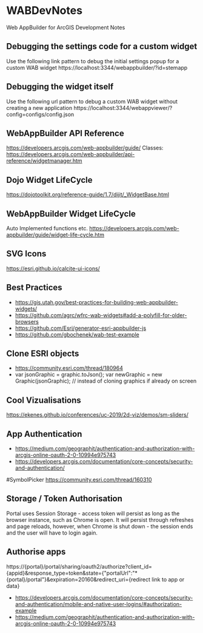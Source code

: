 # WABDevNotes
Web AppBuilder for ArcGIS Development Notes

## Debugging the settings code for a custom widget
Use the following link pattern to debug the initial settings popup for a custom WAB widget https://localhost:3344/webappbuilder/?id=stemapp

## Debugging the widget itself
Use the following url pattern to debug a custom WAB widget without creating a new application
https://localhost:3344/webappviewer/?config=configs/config.json

## WebAppBuilder API Reference
https://developers.arcgis.com/web-appbuilder/guide/
Classes:
https://developers.arcgis.com/web-appbuilder/api-reference/widgetmanager.htm

## Dojo Widget LifeCycle
https://dojotoolkit.org/reference-guide/1.7/dijit/_WidgetBase.html

## WebAppBuilder Widget LifeCycle
Auto Implemented functions etc.
https://developers.arcgis.com/web-appbuilder/guide/widget-life-cycle.htm

## SVG Icons
https://esri.github.io/calcite-ui-icons/

## Best Practices
- https://gis.utah.gov/best-practices-for-building-web-appbuilder-widgets/
- https://github.com/agrc/wfrc-wab-widgets#add-a-polyfill-for-older-browsers
- https://github.com/Esri/generator-esri-appbuilder-js
- https://github.com/gbochenek/wab-test-example

## Clone ESRI objects
- https://community.esri.com/thread/180964
- var jsonGraphic = graphic.toJson(); var newGraphic = new Graphic(jsonGraphic); // instead of cloning graphics if already on screen

## Cool Vizualisations
https://ekenes.github.io/conferences/uc-2019/2d-viz/demos/sm-sliders/

## App Authentication
- https://medium.com/geographit/authentication-and-authorization-with-arcgis-online-oauth-2-0-10994e975743
- https://developers.arcgis.com/documentation/core-concepts/security-and-authentication/

#SymbolPicker
https://community.esri.com/thread/160310

## Storage / Token Authorisation
Portal uses Session Storage - access token will persist as long as the browser instance, such as Chrome is open. It will persist through refreshes and page reloads, however, when Chrome is shut down - the session ends and the user will have to login again.

## Authorise apps
https://{portal}/portal/sharing/oauth2/authorize?client_id={appid}&response_type=token&state={"portalUrl":"*{portal}/portal"}&expiration=20160&redirect_uri={redirect link to app or data}
- https://developers.arcgis.com/documentation/core-concepts/security-and-authentication/mobile-and-native-user-logins/#authorization-example
- https://medium.com/geographit/authentication-and-authorization-with-arcgis-online-oauth-2-0-10994e975743




